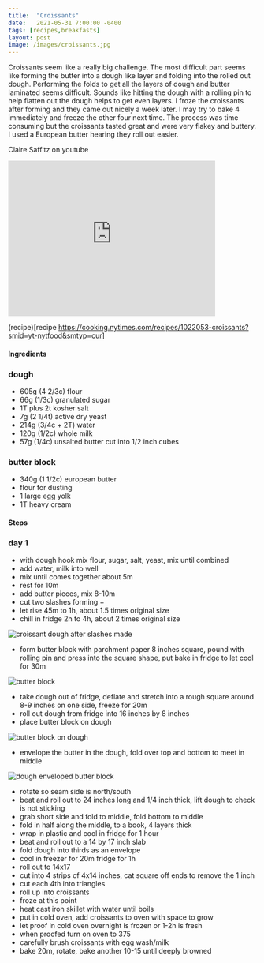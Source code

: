 ```yaml
---
title:  "Croissants"
date:   2021-05-31 7:00:00 -0400
tags: [recipes,breakfasts]
layout: post
image: /images/croissants.jpg
---
```


Croissants seem like a really big challenge. The most difficult part seems like forming the butter into a dough like layer and folding into the rolled out dough. Performing the folds to get all the layers of dough and butter laminated seems difficult.  Sounds like hitting the dough with a rolling pin to help flatten out the dough helps to get even layers.  I froze the croissants after forming and they came out nicely a week later.  I may try to bake 4 immediately and freeze the other four next time.  The process was time consuming but the croissants tasted great and were very flakey and buttery.  I used a European butter hearing they roll out easier.

Claire Saffitz on youtube
<iframe width="420" height="315" src="https://www.youtube.com/embed/vpwY3nmLLaA" frameborder="0" allowfullscreen></iframe>

(recipe)[recipe
https://cooking.nytimes.com/recipes/1022053-croissants?smid=yt-nytfood&smtyp=cur]

#### Ingredients
### dough
* 605g (4 2/3c) flour
* 66g (1/3c) granulated sugar
* 1T plus 2t kosher salt
* 7g (2 1/4t) active dry yeast
* 214g (3/4c + 2T) water
* 120g (1/2c) whole milk
* 57g (1/4c) unsalted butter cut into 1/2 inch cubes

### butter block
* 340g (1 1/2c) european butter
* flour for dusting
* 1 large egg yolk
* 1T heavy cream

#### Steps
### day 1
* with dough hook mix flour, sugar, salt, yeast, mix until combined
* add water, milk into well
* mix until comes together about 5m
* rest for 10m
* add butter pieces, mix 8-10m
* cut two slashes forming +
* let rise 45m to 1h, about 1.5 times original size
* chill in fridge 2h to 4h, about 2 times original size

![croissant dough after slashes made](/images/croissants1.jpg)

* form butter block with parchment paper 8 inches square, pound with rolling pin and press into the square shape,  put bake in fridge to let cool for 30m

![butter block](/images/croissants2.jpg)

* take dough out of fridge, deflate and stretch into a rough square around 8-9 inches on one side, freeze for 20m
* roll out dough from fridge into 16 inches by 8 inches
* place butter block on dough

![butter block on dough](/images/croissants3.jpg)

* envelope the butter in the dough, fold over top and bottom to meet in middle

![dough enveloped butter block](/images/croissants4.jpg)

* rotate so seam side is north/south
* beat and roll out to 24 inches long and 1/4 inch thick, lift dough to check is not sticking
* grab short side and fold to middle, fold bottom to middle
* fold in half along the middle, to a book, 4 layers thick
* wrap in plastic and cool in fridge for 1 hour
* beat and roll out to a 14 by 17 inch slab
* fold dough into thirds as an envelope
* cool in freezer for 20m fridge for 1h
* roll out to 14x17
* cut into 4 strips of 4x14 inches, cat square off ends to remove the 1 inch
* cut each 4th into triangles
* roll up into croissants
* froze at this point
* heat cast iron skillet with water until boils
* put in cold oven, add croissants to oven with space to grow
* let proof in cold oven overnight is frozen or 1-2h is fresh
* when proofed turn on oven to 375
* carefully brush croissants with egg wash/milk
* bake 20m, rotate, bake another 10-15 until deeply browned
